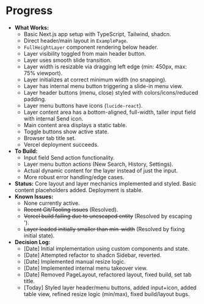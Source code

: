 # Progress

*   **What Works:**
    *   Basic Next.js app setup with TypeScript, Tailwind, shadcn.
    *   Direct header/main layout in `ExamplePage`.
    *   `FullHeightLayer` component rendering below header.
    *   Layer visibility toggled from main header button.
    *   Layer uses smooth slide transition.
    *   Layer width is resizable via dragging left edge (min: 450px, max: 75% viewport).
    *   Layer initializes at correct minimum width (no snapping).
    *   Layer has internal menu button triggering a slide-in menu view.
    *   Layer header buttons (menu, close) styled with colors/icons/reduced padding.
    *   Layer menu buttons have icons (`lucide-react`).
    *   Layer content area has a bottom-aligned, full-width, taller input field with internal Send icon.
    *   Main content area displays a static table.
    *   Toggle buttons show active state.
    *   Browser tab title set.
    *   Vercel deployment succeeds.
*   **To Build:**
    *   Input field Send action functionality.
    *   Layer menu button actions (New Search, History, Settings).
    *   Actual dynamic content for the layer instead of just the input.
    *   More robust error handling/edge cases.
*   **Status:** Core layout and layer mechanics implemented and styled. Basic content placeholders added. Deployment is stable.
*   **Known Issues:**
    *   None currently active.
    *   ~~Recent Git/Tooling issues~~ (Resolved).
    *   ~~Vercel build failing due to unescaped entity~~ (Resolved by escaping ').
    *   ~~Layer loaded initially smaller than min-width~~ (Resolved by fixing initial state).
*   **Decision Log:**
    *   [Date] Initial implementation using custom components and state.
    *   [Date] Attempted refactor to shadcn Sidebar, reverted.
    *   [Date] Implemented manual resize logic.
    *   [Date] Implemented internal menu takeover view.
    *   [Date] Removed PageLayout, refactored layout, fixed build, set tab title.
    *   [Today] Styled layer header/menu buttons, added input+icon, added table view, refined resize logic (min/max), fixed build/layout bugs. 